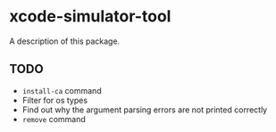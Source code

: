 # xcode-simulator-tool

A description of this package.

## TODO

* `install-ca` command
* Filter for os types
* Find out why the argument parsing errors are not printed correctly
* `remove` command
